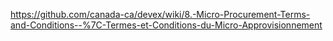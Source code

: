 https://github.com/canada-ca/devex/wiki/8.-Micro-Procurement-Terms-and-Conditions--%7C-Termes-et-Conditions-du-Micro-Approvisionnement
